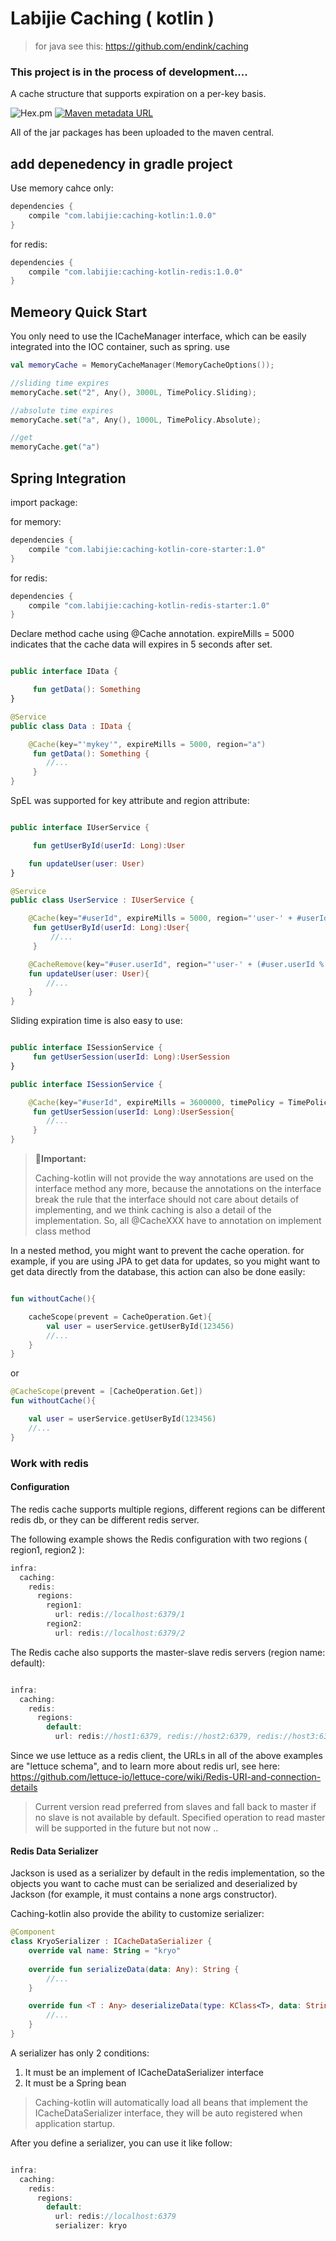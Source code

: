 # Labijie Caching ( kotlin )
>for java see this: https://github.com/endink/caching

### This project is in the process of development....

A cache structure that supports expiration on a per-key basis.


![Hex.pm](https://img.shields.io/hexpm/l/plug.svg)
[![Maven metadata URL](https://img.shields.io/maven-metadata/v/http/central.maven.org/maven2/com/labijie/labijie-caching-kotlin/maven-metadata.xml.svg)](http://central.maven.org/maven2/com/labijie/labijie-caching)

All of the jar packages has been uploaded to the maven central.


## add depenedency in gradle project 

Use memory cahce only:
```groovy
dependencies {
    compile "com.labijie:caching-kotlin:1.0.0"
}
```

for redis:
```groovy
dependencies {
    compile "com.labijie:caching-kotlin-redis:1.0.0"
}
```

## Memeory Quick Start
You only need to use the ICacheManager interface, which can be easily integrated into the IOC container, such as spring.
use 

```kotlin
val memoryCache = MemoryCacheManager(MemoryCacheOptions());

//sliding time expires
memoryCache.set("2", Any(), 3000L, TimePolicy.Sliding);

//absolute time expires
memoryCache.set("a", Any(), 1000L, TimePolicy.Absolute);

//get
memoryCache.get("a")

```

## Spring Integration

import package:

for memory:
```groovy
dependencies {
    compile "com.labijie:caching-kotlin-core-starter:1.0"
}
```

for redis:

```groovy
dependencies {
    compile "com.labijie:caching-kotlin-redis-starter:1.0"
}
```


Declare method cache using @Cache annotation.
expireMills = 5000 indicates that the cache data will expires in 5 seconds after set.

```kotlin

public interface IData {

     fun getData(): Something
}

@Service
public class Data : IData {

    @Cache(key="'mykey'", expireMills = 5000, region="a")
     fun getData(): Something {
        //...
     }
}

```

SpEL was supported for key attribute and region attribute:


```kotlin

public interface IUserService {

     fun getUserById(userId: Long):User

    fun updateUser(user: User)
}

@Service
public class UserService : IUserService {

    @Cache(key="#userId", expireMills = 5000, region="'user-' + #userId % 4")
     fun getUserById(userId: Long):User{
         //...
     }

    @CacheRemove(key="#user.userId", region="'user-' + (#user.userId % 4)")
    fun updateUser(user: User){
        //...
    }
}

```

Sliding expiration time is also easy to use:

```kotlin

public interface ISessionService {
     fun getUserSession(userId: Long):UserSession
}

public interface ISessionService {

    @Cache(key="#userId", expireMills = 3600000, timePolicy = TimePolicy.Sliding)
     fun getUserSession(userId: Long):UserSession{
        //...
     }
}

```
>:bell:**Important:**
>
> Caching-kotlin will not provide the way annotations are used on the interface method any more, because the annotations on the interface break the rule that the interface should not care about details of implementing, and we think caching is also a detail of the implementation.
>So, all @CacheXXX have to annotation on implement class method


In a nested method, you might want to prevent the cache operation. for example, if you are using JPA to get data for updates, so you might want to get data directly from the database, this action can also be done easily:


```kotlin

fun withoutCache(){

    cacheScope(prevent = CacheOperation.Get){
        val user = userService.getUserById(123456)  
        //...
    }
}

```

or

```kotlin
@CacheScope(prevent = [CacheOperation.Get])
fun withoutCache(){

    val user = userService.getUserById(123456)  
    //...
}

```

### Work with redis

#### Configuration

The redis cache supports multiple regions, different regions can be different redis db, or they can be different redis server.

The following example shows the Redis configuration with two regions ( region1, region2 ):

```groovy
infra:
  caching:
    redis:
      regions:
        region1:
          url: redis://localhost:6379/1
        region2:
          url: redis://localhost:6379/2
```
The Redis cache also supports the master-slave redis servers (region name: default):

```groovy

infra:
  caching:
    redis:
      regions:
        default: 
          url: redis://host1:6379, redis://host2:6379, redis://host3:6379

```

Since we use lettuce as a redis client, the URLs in all of the above examples are "lettuce schema", and to learn more about redis url, see here: https://github.com/lettuce-io/lettuce-core/wiki/Redis-URI-and-connection-details

> Current version read preferred from slaves and fall back to master if no slave is not available by default.
> Specified operation to read master will be supported in the future but not now ..

#### Redis Data Serializer

Jackson is used as a serializer by default in the redis implementation, so the objects you want to cache must can be serialized and deserialized by Jackson (for example, it must contains a none args constructor).

Caching-kotlin also provide the ability to customize serializer:

```kotlin
@Component
class KryoSerializer : ICacheDataSerializer {
    override val name: String = "kryo"
    
    override fun serializeData(data: Any): String {
        //...
    }

    override fun <T : Any> deserializeData(type: KClass<T>, data: String): T? {
        //...
    }
}
```
A serializer has only 2 conditions: 
1. It must be an implement of ICacheDataSerializer interface
2. It must be a Spring bean

> Caching-kotlin will automatically load all beans that implement the ICacheDataSerializer interface,
> they will be auto registered when application startup.

After you define a serializer, you can use it like follow:

```groovy

infra:
  caching:
    redis:
      regions:
        default: 
          url: redis://localhost:6379
          serializer: kryo

```




